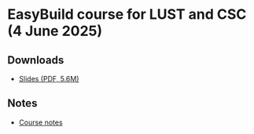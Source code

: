 # EasyBuild course for LUST and CSC (4 June 2025)

## Downloads

-   [Slides (PDF, 5.6M)](https://462000265.lumidata.eu/easybuild-lust-20250604/files/EasyBuild-LUST-20250604-slides.pdf)

## Notes

-   [Course notes](https://lumi-supercomputer.github.io/easybuild-tutorial/2025-LUST)
